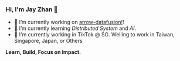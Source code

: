 ### Hi, I'm Jay Zhan 👋

- 🔭 I’m currently working on [arrow-datafusion!](https://github.com/apache/arrow-datafusion)!
- 🌱 I’m currently learning *Distributed System* and *AI*.
- 🏫 I'm currently working in TikTok @ SG. Welling to work in Taiwan, Singapore, Japan, or Others

**Learn, Build, Focus on Impact.**

<!--
**jayzhan211/jayzhan211** is a ✨ _special_ ✨ repository because its `README.md` (this file) appears on your GitHub profile.

Here are some ideas to get you started:

- 🔭 I’m currently working on ...
- 🌱 I’m currently learning ...
- 👯 I’m looking to collaborate on ...
- 🤔 I’m looking for help with ...
- 💬 Ask me about ...
- 📫 How to reach me: ...
- 😄 Pronouns: ...
- ⚡ Fun fact: ...
-->
